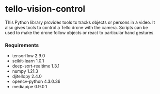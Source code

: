 # tello-vision-control

This Python library provides tools to tracks objects or persons in a video. It also gives tools to control a Tello drone with the camera. Scripts can be used to make the drone follow objects or react to particular hand gestures.

### Requirements

- tensorflow                   2.9.0
- scikit-learn                 1.0.1
- deep-sort-realtime           1.3.1
- numpy                        1.21.3
- djitellopy                   2.4.0
- opencv-python                4.3.0.36
- mediapipe                    0.9.0.1


